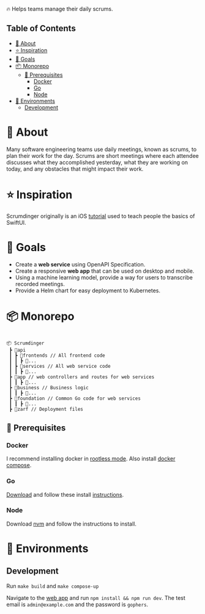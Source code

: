 🔥 Helps teams manage their daily scrums.

## Table of Contents
- [🔔 About](#-about)
- [⭐ Inspiration](#-inspiration)
- [🚀 Goals](#-goals)
- [📦 Monorepo](#-monorepo)
  - [🚧 Prerequisites](#-prerequisites)
    - [Docker](#docker)
    - [Go](#go)
    - [Node](#node)
- [🔬 Environments](#-environments)
  - [Development](#development)

# 🔔 About

Many software engineering teams use daily meetings, known as scrums, to plan their work for the day. Scrums are short meetings where each attendee discusses what they accomplished yesterday, what they are working on today, and any obstacles that might impact their work.

# ⭐ Inspiration

Scrumdinger originally is an iOS [tutorial](https://developer.apple.com/tutorials/app-dev-training/getting-started-with-scrumdinger) used to teach people the basics of SwiftUI.

# 🚀 Goals

* Create a **web service** using OpenAPI Specification.
* Create a responsive **web app** that can be used on desktop and mobile.
* Using a machine learning model, provide a way for users to transcribe recorded meetings.
* Provide a Helm chart for easy deployment to Kubernetes.

# 📦 Monorepo

```text

📦 Scrumdinger
 ┣ 📂api
 ┃ ┣ 📂frontends // All frontend code
 ┃ ┃ ┣ 📂...
 ┃ ┣ 📂services // All web service code
 ┃ ┃ ┣ 📂...
 ┣ 📂app // web controllers and routes for web services
 ┃ ┃ ┣ 📂...
 ┣ 📂business // Business logic 
 ┃ ┃ ┣ 📂...
 ┣ 📂foundation // Common Go code for web services
 ┃ ┃ ┣ 📂...
 ┣ 📂zarf // Deployment files

```

## 🚧 Prerequisites

### Docker

I recommend installing docker in [rootless mode](https://docs.docker.com/engine/security/rootless/). Also install [docker compose](https://docs.docker.com/compose/install/).

### Go

[Download](https://go.dev/dl/) and follow these install [instructions](https://go.dev/doc/install#install).

### Node

Download [nvm](https://nodejs.org/en/download/package-manager) and follow the instructions to install.


# 🔬 Environments

## Development

Run `make build` and `make compose-up`

Navigate to the [web app](api/frontends/scrumdinger) and run `npm install && npm run dev`. The test email is `admin@example.com` and the password is `gophers`.